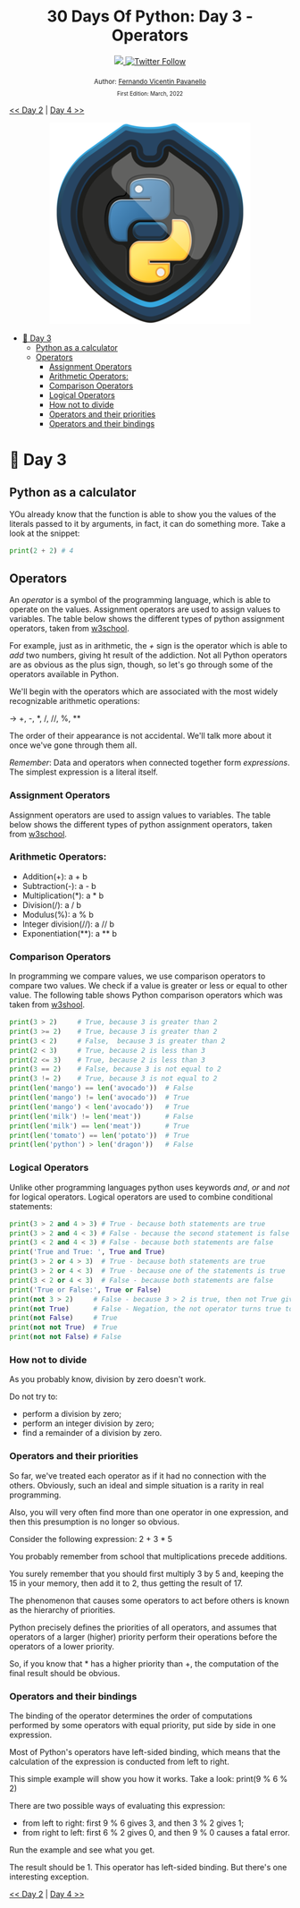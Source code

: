 <div align="center">
  <h1> 30 Days Of Python: Day 3 - Operators</h1>
  <a class="header-badge" target="_blank" href="https://www.linkedin.com/in/luizfpavanello/">
  <img src="https://img.shields.io/badge/style--5eba00.svg?label=LinkedIn&logo=linkedin&style=social">
  </a>
  <a class="header-badge" target="_blank" href="https://twitter.com/nandovicentin">
  <img alt="Twitter Follow" src="https://img.shields.io/twitter/follow/nandovicentin?style=social">
  </a>

  <sub>Author:
  <a href="https://www.linkedin.com/in/luizfpavanello/" target="_blank">Fernando Vicentin Pavanello</a><br>
  <small> First Edition: March, 2022</small>
  </sub>
</div>

[<< Day 2](../02_Day_Variables_builtin_functions/02_variables_builtin_functions.md) | [Day 4 >>](../04_Day_Strings/04_strings.md)

<div align="center">
<img src="../Images/python_TreviIT.png" alt="30 Days of Python">
</div>

- [📘 Day 3](#-day-3)
  - [Python as a calculator](#python-as-a-calculator)
  - [Operators](#operators)
    - [Assignment Operators](#assignment-operators)
    - [Arithmetic Operators:](#arithmetic-operators)
    - [Comparison Operators](#comparison-operators)
    - [Logical Operators](#logical-operators)
    - [How not to divide](#how-not-to-divide)
    - [Operators and their priorities](#operators-and-their-priorities)
    - [Operators and their bindings](#operators-and-their-bindings)

# 📘 Day 3

## Python as a calculator

YOu already know that the function is able to show you the values of the literals passed to it by arguments, in fact, it can do something more. Take a look at the snippet:

```py
print(2 + 2) # 4
```

## Operators

An *operator* is a symbol of the programming language, which is able to operate on the values. Assignment operators are used to assign values to variables. The table below shows the different types of python assignment operators, taken from [w3school](https://www.w3schools.com/python/python_operators.asp). 

For example, just as in arithmetic, the _+_ sign is the operator which is able to *add* two numbers, giving ht result of the addiction.
Not all Python operators are as obvious as the plus sign, though, so let's go through some of the operators available in Python.

We'll begin with the operators which are associated with the most widely recognizable arithmetic operations:

→ +, -, *, /, //, %, **

The order of their appearance is not accidental. We'll talk more about it once we've gone through them all.

*Remember*: Data and operators when connected together form _expressions_. The simplest expression is a literal itself.

### Assignment Operators

Assignment operators are used to assign values to variables. The table below shows the different types of python assignment operators, taken from [w3school](https://www.w3schools.com/python/python_operators.asp). 

### Arithmetic Operators:

- Addition(+): a + b
- Subtraction(-): a - b
- Multiplication(*): a * b
- Division(/): a / b
- Modulus(%): a % b
- Integer division(//): a // b
- Exponentiation(**): a ** b

### Comparison Operators

In programming we compare values, we use comparison operators to compare two values. We check if a value is greater or less or equal to other value. The following table shows Python comparison operators which was taken from [w3shool](https://www.w3schools.com/python/python_operators.asp).

```py
print(3 > 2)     # True, because 3 is greater than 2
print(3 >= 2)    # True, because 3 is greater than 2
print(3 < 2)     # False,  because 3 is greater than 2
print(2 < 3)     # True, because 2 is less than 3
print(2 <= 3)    # True, because 2 is less than 3
print(3 == 2)    # False, because 3 is not equal to 2
print(3 != 2)    # True, because 3 is not equal to 2
print(len('mango') == len('avocado'))  # False
print(len('mango') != len('avocado'))  # True
print(len('mango') < len('avocado'))   # True
print(len('milk') != len('meat'))      # False
print(len('milk') == len('meat'))      # True
print(len('tomato') == len('potato'))  # True
print(len('python') > len('dragon'))   # False
```
### Logical Operators

Unlike other programming languages python uses keywords _and_, _or_ and _not_ for logical operators. Logical operators are used to combine conditional statements:

```py
print(3 > 2 and 4 > 3) # True - because both statements are true
print(3 > 2 and 4 < 3) # False - because the second statement is false
print(3 < 2 and 4 < 3) # False - because both statements are false
print('True and True: ', True and True)
print(3 > 2 or 4 > 3)  # True - because both statements are true
print(3 > 2 or 4 < 3)  # True - because one of the statements is true
print(3 < 2 or 4 < 3)  # False - because both statements are false
print('True or False:', True or False)
print(not 3 > 2)     # False - because 3 > 2 is true, then not True gives False
print(not True)      # False - Negation, the not operator turns true to false
print(not False)     # True
print(not not True)  # True
print(not not False) # False
```

### How not to divide

As you probably know, division by zero doesn't work.

Do not try to:

  - perform a division by zero;
  - perform an integer division by zero;
  - find a remainder of a division by zero.

### Operators and their priorities

So far, we've treated each operator as if it had no connection with the others. Obviously, such an ideal and simple situation is a rarity in real programming.

Also, you will very often find more than one operator in one expression, and then this presumption is no longer so obvious.

Consider the following expression: 2 + 3 * 5

You probably remember from school that multiplications precede additions.

You surely remember that you should first multiply 3 by 5 and, keeping the 15 in your memory, then add it to 2, thus getting the result of 17.

The phenomenon that causes some operators to act before others is known as the hierarchy of priorities.

Python precisely defines the priorities of all operators, and assumes that operators of a larger (higher) priority perform their operations before the operators of a lower priority.

So, if you know that * has a higher priority than +, the computation of the final result should be obvious.

### Operators and their bindings

The binding of the operator determines the order of computations performed by some operators with equal priority, put side by side in one expression.

Most of Python's operators have left-sided binding, which means that the calculation of the expression is conducted from left to right.

This simple example will show you how it works. Take a look: print(9 % 6 % 2)

There are two possible ways of evaluating this expression:

  - from left to right: first 9 % 6 gives 3, and then 3 % 2 gives 1;
  - from right to left: first 6 % 2 gives 0, and then 9 % 0 causes a fatal error.

Run the example and see what you get.

The result should be 1. This operator has left-sided binding. But there's one interesting exception.

[<< Day 2](../02_Day_Variables_builtin_functions/02_variables_builtin_functions.md) | [Day 4 >>](../04_Day_Strings/04_strings.md)